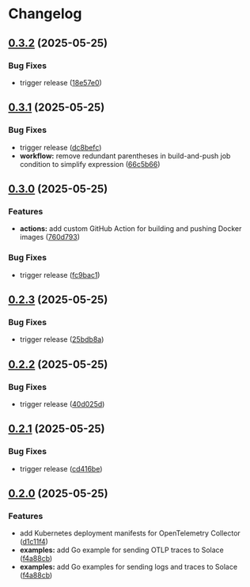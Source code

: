 # Changelog

## [0.3.2](https://github.com/ThinkportRepo/opentelemetry-solace-otlp/compare/v0.3.1...v0.3.2) (2025-05-25)


### Bug Fixes

* trigger release ([18e57e0](https://github.com/ThinkportRepo/opentelemetry-solace-otlp/commit/18e57e0e1702a8628c680befa003f51394c5ae91))

## [0.3.1](https://github.com/ThinkportRepo/opentelemetry-solace-otlp/compare/v0.3.0...v0.3.1) (2025-05-25)


### Bug Fixes

* trigger release ([dc8befc](https://github.com/ThinkportRepo/opentelemetry-solace-otlp/commit/dc8befc20490ba7473038dc8fa94f50c0f190de1))
* **workflow:** remove redundant parentheses in build-and-push job condition to simplify expression ([66c5b66](https://github.com/ThinkportRepo/opentelemetry-solace-otlp/commit/66c5b66e10378b9babc7f06992f39042c414545a))

## [0.3.0](https://github.com/ThinkportRepo/opentelemetry-solace-otlp/compare/v0.2.3...v0.3.0) (2025-05-25)


### Features

* **actions:** add custom GitHub Action for building and pushing Docker images ([760d793](https://github.com/ThinkportRepo/opentelemetry-solace-otlp/commit/760d793c0885e0018cb5a8d85bb7c5fdea88564a))


### Bug Fixes

* trigger release ([fc9bac1](https://github.com/ThinkportRepo/opentelemetry-solace-otlp/commit/fc9bac1a0e120fde68df4d45dcd36def79033cc9))

## [0.2.3](https://github.com/ThinkportRepo/opentelemetry-solace-otlp/compare/v0.2.2...v0.2.3) (2025-05-25)


### Bug Fixes

* trigger release ([25bdb8a](https://github.com/ThinkportRepo/opentelemetry-solace-otlp/commit/25bdb8a3bd23f5b04393bf779e2290635f7ef9a3))

## [0.2.2](https://github.com/ThinkportRepo/opentelemetry-solace-otlp/compare/v0.2.1...v0.2.2) (2025-05-25)


### Bug Fixes

* trigger release ([40d025d](https://github.com/ThinkportRepo/opentelemetry-solace-otlp/commit/40d025deb4002d1b8742cb53f69be56aa4ab36a6))

## [0.2.1](https://github.com/ThinkportRepo/opentelemetry-solace-otlp/compare/v0.2.0...v0.2.1) (2025-05-25)


### Bug Fixes

* trigger release ([cd416be](https://github.com/ThinkportRepo/opentelemetry-solace-otlp/commit/cd416be5844bc346da915657cc1dea65abd1e454))

## [0.2.0](https://github.com/ThinkportRepo/opentelemetry-solace-otlp/compare/v0.1.17...v0.2.0) (2025-05-25)


### Features

* add Kubernetes deployment manifests for OpenTelemetry Collector ([d1c11f4](https://github.com/ThinkportRepo/opentelemetry-solace-otlp/commit/d1c11f40b8756eaa11260af25dad534e692d4144))
* **examples:** add Go example for sending OTLP traces to Solace ([f4a88cb](https://github.com/ThinkportRepo/opentelemetry-solace-otlp/commit/f4a88cb9b7a63487dea8d834398ce2474ec4dff7))
* **examples:** add Go examples for sending logs and traces to Solace ([f4a88cb](https://github.com/ThinkportRepo/opentelemetry-solace-otlp/commit/f4a88cb9b7a63487dea8d834398ce2474ec4dff7))
